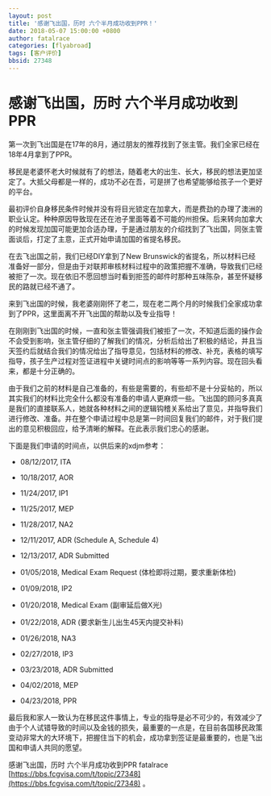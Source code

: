 ```yaml
---
layout: post
title: '感谢飞出国，历时 六个半月成功收到PPR！'
date: 2018-05-07 15:00:00 +0800
author: fatalrace
categories: [flyabroad]
tags: [客户评价]
bbsid: 27348
---
```


# 感谢飞出国，历时 六个半月成功收到PPR

第一次到飞出国是在17年的8月，通过朋友的推荐找到了张主管。我们全家已经在18年4月拿到了PPR。

移民是老婆怀老大时候就有了的想法，随着老大的出生、长大，移民的想法更加坚定了。大抵父母都是一样的，成功不必在吾，可是拼了也希望能够给孩子一个更好的平台。

最初评价自身移民条件时候并没有将目光锁定在加拿大，而是费劲的办理了澳洲的职业认定。种种原因导致现在还在池子里面等着不可能的州担保。后来转向加拿大的时候发现加国可能更加合适办理，于是通过朋友的介绍找到了飞出国，同张主管面谈后，打定了主意，正式开始申请加国的省提名移民。

在去飞出国之前，我们已经DIY拿到了New Brunswick的省提名，所以材料已经准备好一部分，但是由于对联邦审核材料过程中的政策把握不准确，导致我们已经被拒了一次。现在依旧不愿回想当时看到拒签的邮件时那种五味陈杂，甚至怀疑移民的路就已经不通了。

来到飞出国的时候，我老婆刚刚怀了老二，现在老二两个月的时候我们全家成功拿到了PPR，这里面离不开飞出国的帮助以及专业指导！

在刚刚到飞出国的时候，一直和张主管强调我们被拒了一次，不知道后面的操作会不会受到影响，张主管仔细的了解我们的情况，分析后给出了积极的结论，并且当天签约后就结合我们的情况给出了指导意见，包括材料的修改、补充，表格的填写指导，孩子生产过程对签证进程中关键时间点的影响等等一系列内容。现在回头看来，都是十分正确的。

由于我们之前的材料是自己准备的，有些是需要的，有些却不是十分妥帖的，所以其实我们的材料比完全什么都没有准备的申请人更麻烦一些。飞出国的顾问多真真是我们的直接联系人，她就各种材料之间的逻辑钩稽关系给出了意见，并指导我们进行修改、准备。并在整个申请过程中总是第一时间回复我们的邮件，对于我们提出的意见积极回应，给予清晰的解释。在此表示我们忠心的感谢。

下面是我们申请的时间点，以供后来的xdjm参考：

* 08/12/2017, ITA

* 10/18/2017, AOR

* 11/24/2017, IP1

* 11/25/2017, MEP

* 11/28/2017, NA2

* 12/11/2017, ADR (Schedule A, Schedule 4)

* 12/13/2017, ADR Submitted

* 01/05/2018, Medical Exam Request (体检即将过期，要求重新体检)

* 01/09/2018, IP2

* 01/20/2018, Medical Exam (副审延后做X光)

* 01/22/2018, ADR (要求新生儿出生45天内提交补料)

* 01/26/2018, NA3

* 02/27/2018, IP3

* 03/23/2018, ADR Submitted

* 04/02/2018, MEP

* 04/23/2018, PPR

最后我和家人一致认为在移民这件事情上，专业的指导是必不可少的，有效减少了由于个人试错导致的时间以及金钱的损失，最重要的一点是，在目前各国移民政策变动非常大的大环境下，把握住当下的机会，成功拿到签证是最重要的，也是飞出国和申请人共同的愿望。

感谢飞出国，历时 六个半月成功收到PPR fatalrace [https://bbs.fcgvisa.com/t/topic/27348](https://bbs.fcgvisa.com/t/topic/27348) 。